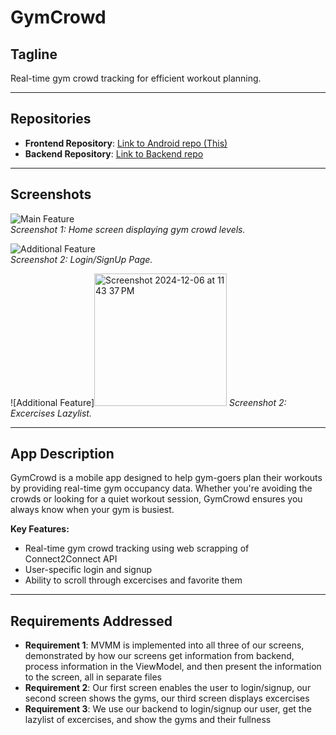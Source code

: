 # GymCrowd

## Tagline  
Real-time gym crowd tracking for efficient workout planning.

---

## Repositories  
- **Frontend Repository**: [Link to Android repo (This)](https://github.com/CamdenKeller/GymCrowd/tree/new-master)  
- **Backend Repository**: [Link to Backend repo](https://github.com/AdeebK1129/GymCrowd-backend)

---

## Screenshots  
![Main Feature]()  
*Screenshot 1: Home screen displaying gym crowd levels.*


![Additional Feature]()  
*Screenshot 2: Login/SignUp Page.*

![Additional Feature]<img width="212" alt="Screenshot 2024-12-06 at 11 43 37 PM" src="https://github.com/user-attachments/assets/10ee1d06-2a23-457d-8218-7ff64cabc056">
*Screenshot 2: Excercises Lazylist.*


---

## App Description  
GymCrowd is a mobile app designed to help gym-goers plan their workouts by providing real-time gym occupancy data. Whether you're avoiding the crowds or looking for a quiet workout session, GymCrowd ensures you always know when your gym is busiest.

**Key Features:**  
- Real-time gym crowd tracking using web scrapping of Connect2Connect API
- User-specific login and signup
- Ability to scroll through excercises and favorite them

---

## Requirements Addressed  
- **Requirement 1**: MVMM is implemented into all three of our screens, demonstrated by how our screens get information from backend, process information in the ViewModel, and then present the information to the screen, all in separate files
- **Requirement 2**: Our first screen enables the user to login/signup, our second screen shows the gyms, our third screen displays excercises
- **Requirement 3**: We use our backend to login/signup our user, get the lazylist of excercises, and show the gyms and their fullness


